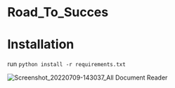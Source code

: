 # Road_To_Succes

# Installation

run `python install -r requirements.txt`

![Screenshot_20220709-143037_All Document Reader](https://user-images.githubusercontent.com/98984174/178108037-27ab7080-5938-46f4-b363-3f76e576d3f8.jpg)
